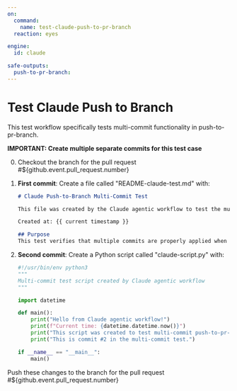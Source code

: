 ```yaml
---
on:
  command:
    name: test-claude-push-to-pr-branch
  reaction: eyes

engine: 
  id: claude

safe-outputs:
  push-to-pr-branch:
---
```


# Test Claude Push to Branch

This test workflow specifically tests multi-commit functionality in push-to-pr-branch.

**IMPORTANT: Create multiple separate commits for this test case**

0. Checkout the branch for the pull request #${github.event.pull_request.number}

1. **First commit**: Create a file called "README-claude-test.md" with:
   ```markdown
   # Claude Push-to-Branch Multi-Commit Test
   
   This file was created by the Claude agentic workflow to test the multi-commit push-to-pr-branch functionality.
   
   Created at: {{ current timestamp }}
   
   ## Purpose
   This test verifies that multiple commits are properly applied when using push-to-pr-branch.
   ```

2. **Second commit**: Create a Python script called "claude-script.py" with:
   ```python
   #!/usr/bin/env python3
   """
   Multi-commit test script created by Claude agentic workflow
   """
   
   import datetime
   
   def main():
       print("Hello from Claude agentic workflow!")
       print(f"Current time: {datetime.datetime.now()}")
       print("This script was created to test multi-commit push-to-pr-branch functionality.")
       print("This is commit #2 in the multi-commit test.")
   
   if __name__ == "__main__":
       main()
   ```

Push these changes to the branch for the pull request #${github.event.pull_request.number}


